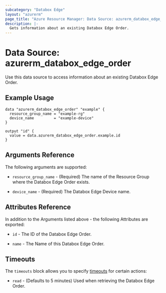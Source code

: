 ```yaml
---
subcategory: "Databox Edge"
layout: "azurerm"
page_title: "Azure Resource Manager: Data Source: azurerm_databox_edge_order"
description: |-
  Gets information about an existing Databox Edge Order.
---
```


# Data Source: azurerm_databox_edge_order

Use this data source to access information about an existing Databox Edge Order.

## Example Usage

```hcl
data "azurerm_databox_edge_order" "example" {
  resource_group_name = "example-rg"
  device_name         = "example-device"
}

output "id" {
  value = data.azurerm_databox_edge_order.example.id
}
```

## Arguments Reference

The following arguments are supported:

* `resource_group_name` - (Required) The name of the Resource Group where the Databox Edge Order exists.

* `device_name` - (Required) The Databox Edge Device name.

## Attributes Reference

In addition to the Arguments listed above - the following Attributes are exported: 

* `id` - The ID of the Databox Edge Order.

* `name` - The Name of this Databox Edge Order.

## Timeouts

The `timeouts` block allows you to specify [timeouts](https://www.terraform.io/docs/configuration/resources.html#timeouts) for certain actions:

* `read` - (Defaults to 5 minutes) Used when retrieving the Databox Edge Order.